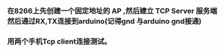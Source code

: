 ###  在8266上先创建一个固定地址的 AP ,然后建立 TCP Server 服务端    然后通过RX,TX连接到arduino(记得gnd 与arduino   gnd接通)


###  用两个手机Tcp client连接测试。